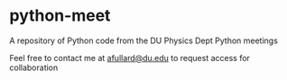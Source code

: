 # python-meet
A repository of Python code from the DU Physics Dept Python meetings

Feel free to contact me at afullard@du.edu to request access for collaboration